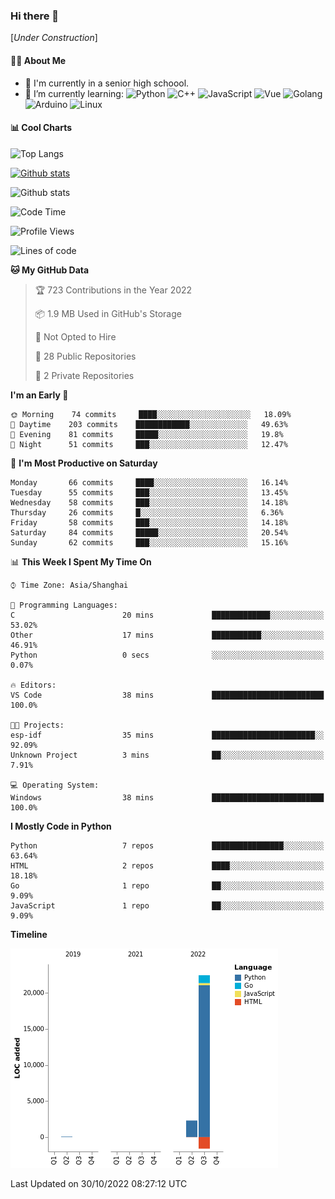 ### Hi there 👋

\[*Under Construction*\]

<!--
**NoNormalCreeper/NoNormalCreeper** is a ✨ _special_ ✨ repository because its `README.md` (this file) appears on your GitHub profile.

Here are some ideas to get you started:

- 🔭 I’m currently working on ...
- 🌱 I’m currently learning ...
- 👯 I’m looking to collaborate on ...
- 🤔 I’m looking for help with ...
- 💬 Ask me about ...
- 📫 How to reach me: ...
- 😄 Pronouns: ...
- ⚡ Fun fact: ...
-->

#### 👩‍💻 About Me

- 🏫 I'm currently in a senior high schoool.
- 🌱 I’m currently learning: 
![Python](https://img.shields.io/badge/-Python-blue?style=flat-square&logo=Python&logoColor=fff)
![C++](https://img.shields.io/badge/-C%2B%2B-00599C?style=flat-square&logo=C%2B%2B&logoColor=fff)
![JavaScript](https://img.shields.io/badge/-JavaScript-ffca18?style=flat-square&logo=JavaScript&logoColor=fff)
![Vue](https://img.shields.io/badge/-Vue-4FC08D?style=flat-square&logo=Vue.js&logoColor=fff)
![Golang](https://img.shields.io/badge/-Go-007d9c?style=flat-square&logo=Go&logoColor=fff)
![Arduino](https://img.shields.io/badge/-Arduino-00979D?style=flat-square&logo=Arduino&logoColor=fff)
![Linux](https://img.shields.io/badge/-Linux-FCC624?style=flat-square&logo=Linux&logoColor=fff)

#### 📊 Cool Charts

![Top Langs](https://github-readme-stats.vercel.app/api/top-langs/?username=NoNormalCreeper&layout=compact)

[![Github stats](https://github-readme-stats.vercel.app/api?username=NoNormalCreeper&show_icons=true)](https://github.com/anuraghazra/github-readme-stats)

![Github stats](https://github-profile-trophy.vercel.app/?username=NoNormalCreeper)


<!--START_SECTION:waka-->
![Code Time](http://img.shields.io/badge/Code%20Time-123%20hrs%2038%20mins-blue)

![Profile Views](http://img.shields.io/badge/Profile%20Views-0-blue)

![Lines of code](https://img.shields.io/badge/From%20Hello%20World%20I%27ve%20Written-23%20Thousand%20lines%20of%20code-blue)

**🐱 My GitHub Data** 

> 🏆 723 Contributions in the Year 2022
 > 
> 📦 1.9 MB Used in GitHub's Storage 
 > 
> 🚫 Not Opted to Hire
 > 
> 📜 28 Public Repositories 
 > 
> 🔑 2 Private Repositories  
 > 
**I'm an Early 🐤** 

```text
🌞 Morning    74 commits     ████░░░░░░░░░░░░░░░░░░░░░   18.09% 
🌆 Daytime    203 commits    ████████████░░░░░░░░░░░░░   49.63% 
🌃 Evening    81 commits     █████░░░░░░░░░░░░░░░░░░░░   19.8% 
🌙 Night      51 commits     ███░░░░░░░░░░░░░░░░░░░░░░   12.47%

```
📅 **I'm Most Productive on Saturday** 

```text
Monday       66 commits     ████░░░░░░░░░░░░░░░░░░░░░   16.14% 
Tuesday      55 commits     ███░░░░░░░░░░░░░░░░░░░░░░   13.45% 
Wednesday    58 commits     ███░░░░░░░░░░░░░░░░░░░░░░   14.18% 
Thursday     26 commits     █░░░░░░░░░░░░░░░░░░░░░░░░   6.36% 
Friday       58 commits     ███░░░░░░░░░░░░░░░░░░░░░░   14.18% 
Saturday     84 commits     █████░░░░░░░░░░░░░░░░░░░░   20.54% 
Sunday       62 commits     ███░░░░░░░░░░░░░░░░░░░░░░   15.16%

```


📊 **This Week I Spent My Time On** 

```text
⌚︎ Time Zone: Asia/Shanghai

💬 Programming Languages: 
C                        20 mins             █████████████░░░░░░░░░░░░   53.02% 
Other                    17 mins             ███████████░░░░░░░░░░░░░░   46.91% 
Python                   0 secs              ░░░░░░░░░░░░░░░░░░░░░░░░░   0.07%

🔥 Editors: 
VS Code                  38 mins             █████████████████████████   100.0%

🐱‍💻 Projects: 
esp-idf                  35 mins             ███████████████████████░░   92.09% 
Unknown Project          3 mins              ██░░░░░░░░░░░░░░░░░░░░░░░   7.91%

💻 Operating System: 
Windows                  38 mins             █████████████████████████   100.0%

```

**I Mostly Code in Python** 

```text
Python                   7 repos             ████████████████░░░░░░░░░   63.64% 
HTML                     2 repos             ████░░░░░░░░░░░░░░░░░░░░░   18.18% 
Go                       1 repo              ██░░░░░░░░░░░░░░░░░░░░░░░   9.09% 
JavaScript               1 repo              ██░░░░░░░░░░░░░░░░░░░░░░░   9.09%

```


**Timeline**

![Chart not found](https://raw.githubusercontent.com/NoNormalCreeper/NoNormalCreeper/main/charts/bar_graph.png) 


 Last Updated on 30/10/2022 08:27:12 UTC
<!--END_SECTION:waka-->

